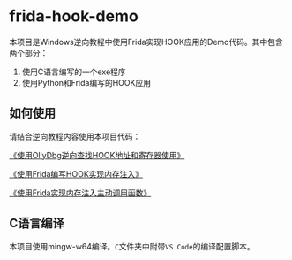 # frida-hook-demo
本项目是Windows逆向教程中使用Frida实现HOOK应用的Demo代码。其中包含两个部分：
1. 使用C语言编写的一个exe程序
2. 使用Python和Frida编写的HOOK应用

## 如何使用
请结合逆向教程内容使用本项目代码：

[《使用OllyDbg逆向查找HOOK地址和寄存器使用》](https://jmsliu.cn/tech/%e4%bd%bf%e7%94%a8ollydbg%e9%80%86%e5%90%91%e6%9f%a5%e6%89%behook%e5%9c%b0%e5%9d%80%e5%92%8c%e5%af%84%e5%ad%98%e5%99%a8%e4%bd%bf%e7%94%a8.html "使用OllyDbg逆向查找HOOK地址和寄存器使用")

[《使用Frida编写HOOK实现内存注入》](https://jmsliu.cn/tech/%e4%bd%bf%e7%94%a8frida%e7%bc%96%e5%86%99hook%e5%ae%9e%e7%8e%b0%e5%86%85%e5%ad%98%e6%b3%a8%e5%85%a5.html "使用Frida编写HOOK实现内存注入")

[《使用Frida实现内存注入主动调用函数》](https://jmsliu.cn/tech/%e4%bd%bf%e7%94%a8frida%e5%ae%9e%e7%8e%b0%e5%86%85%e5%ad%98%e6%b3%a8%e5%85%a5%e4%b8%bb%e5%8a%a8%e8%b0%83%e7%94%a8%e5%87%bd%e6%95%b0.html "使用Frida实现内存注入主动调用函数")

## C语言编译
本项目使用mingw-w64编译。`C`文件夹中附带`VS Code`的编译配置脚本。
